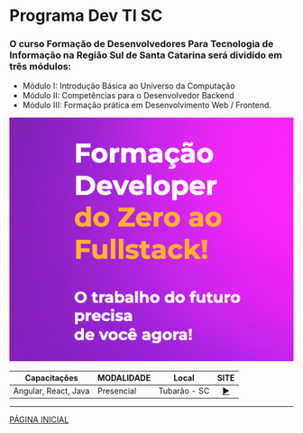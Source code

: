 # Programa Dev TI SC

### O curso Formação de Desenvolvedores Para Tecnologia de Informação na Região Sul de Santa Catarina será dividido em três módulos:

- Módulo I: Introdução Básica ao Universo da Computação
- Módulo II: Competências para o Desenvolvedor Backend
- Módulo III: Formação prática em Desenvolvimento Web / Frontend.
    
![Imagem Programa](./img/img.png)

|Capacitações| MODALIDADE |Local| SITE |
|------|------|------|------|
|Angular, React, Java|Presencial | Tubarão - SC|<div align="center">[▶️](https://devtisul.com.br/)</div>|


---
[PÁGINA INICIAL](https://github.com/seiler-emerson/Programas_Capacitacao_Dev)